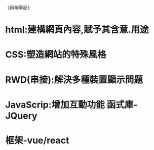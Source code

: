 《前端筆記》

html:建構網頁內容,賦予其含意.用途
=
CSS:塑造網站的特殊風格
=
RWD(串接):解決多種裝置顯示問題
=
JavaScrip:增加互動功能 函式庫-JQuery
=

框架-vue/react
=
